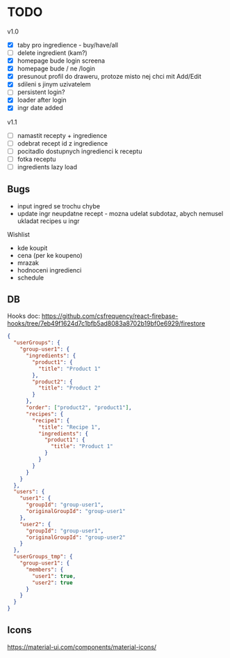 # TODO

v1.0

- [x] taby pro ingredience - buy/have/all
- [ ] delete ingredient (kam?)
- [x] homepage bude login screena
- [x] homepage bude / ne /login
- [x] presunout profil do draweru, protoze misto nej chci mit Add/Edit
- [x] sdileni s jinym uzivatelem
- [ ] persistent login?
- [x] loader after login
- [x] ingr date added

v1.1

- [ ] namastit recepty + ingredience
- [ ] odebrat recept id z ingredience
- [ ] pocitadlo dostupnych ingredienci k receptu
- [ ] fotka receptu
- [ ] ingredients lazy load

## Bugs

- input ingred se trochu chybe
- update ingr neupdatne recept - mozna udelat subdotaz, abych nemusel ukladat recipes u ingr

Wishlist

- kde koupit
- cena (per ke koupeno)
- mrazak
- hodnoceni ingredienci
- schedule

## DB

Hooks doc: https://github.com/csfrequency/react-firebase-hooks/tree/7eb49f1624d7c1bfb5ad8083a8702b19bf0e6929/firestore

```json
{
  "userGroups": {
    "group-user1": {
      "ingredients": {
        "product1": {
          "title": "Product 1"
        },
        "product2": {
          "title": "Product 2"
        }
      },
      "order": ["product2", "product1"],
      "recipes": {
        "recipe1": {
          "title": "Recipe 1",
          "ingredients": {
            "product1": {
              "title": "Product 1"
            }
          }
        }
      }
    }
  },
  "users": {
    "user1": {
      "groupId": "group-user1",
      "originalGroupId": "group-user1"
    },
    "user2": {
      "groupId": "group-user1",
      "originalGroupId": "group-user2"
    }
  },
  "userGroups_tmp": {
    "group-user1": {
      "members": {
        "user1": true,
        "user2": true
      }
    }
  }
}
```

## Icons

https://material-ui.com/components/material-icons/
